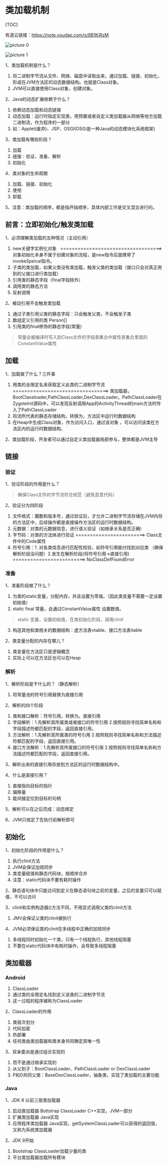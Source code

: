 # 类加载机制

[TOC]

有道云链接：https://note.youdao.com/s/8B1KiRzM

![picture 0](../../images/5704a6c733b45cebed0a38e7028ad1c8735864c7e5bbe2be69ccdf9472237815.png)  

![picture 1](../../images/e8c01dea243be323941acd4dddad92756b143380cf0380eda56503338476a682.png)  



1、类加载机制是什么？
1. 将二进制字节流从文件、网络、磁盘中读取出来，通过加载、链接、初始化，形成在JVM方法区的动态数据结构。也就是Class对象。
2. JVM可以直接使用Class对象，创建对象。

2、Java的动态扩展依赖于什么？
1. 依赖动态加载和动态链接
2. 动态加载：运行时指定实现类，用预置或者自定义类加载器从网络等地方加载二进制流，作为程序的一部分
3. 如：Applet(废弃)、JSP、OSGI(OSGi是一种Java的动态模块化系统框架)

3、类加载有哪些阶段？
1. 加载
2. 链接：验证、准备、解析
3. 初始化

4、类对象的生命周期
1. 加载、链接、初始化
2. 使用
3. 卸载

5、注意：类加载的顺序，都是指开始顺序，具体内部工作是交叉混合进行的。

## 前言：立即初始化/触发类加载
1、必须理解类加载的五种情况（主动引用）
1. new关键字实例化对象   ===================================>对象初始化本身不属于创建对象的流程，是new指令后面携带了invokeSpeical指令。
2. 子类的类加载，如果父类没有类加载，触发父类的类加载（接口只会对真正用到的父接口进行类加载）
3. 引用类的静态字段（final字段除外）
4. 调用类的静态方法
5. 反射调用

2、被动引用不会触发类加载
1. 通过子类引用父类的静态字段：只会触发父类，不会触发子类
2. 数组定义引用的类 Person[]
3. 引用类的final修饰的静态字段(常量)
> 常量会被编译时写入到Class文件的字段表集合中属性表集合里面的ConstantValue属性

## 加载
1、加载做了什么？三件事
1. 用类的全限定名来获取定义此类的二进制字节流 =================================> 类加载器，BootClassloader,PathClassLoader,DexClassLoader。PathClassLoader在ZygoteInit源码中，可以发现反射调用App的ActivityThread的main方法时传入了PathClassLoader
2. 将流所代表的静态存储结构，转换为，方法区中运行时数据结构
3. 在Heap中生成Class对象，作为访问入口，通过该对象 ，可以访问该类在方法区内的运行时数据结构、

2、类加载阶段，开发者可以通过自定义类加载器局部参与，整体都是JVM主导

## 链接

### 验证

1、验证阶段的作用是什么？
> 确保Class文件的字节流符合规范（避免恶意代码）

2、验证分为四阶段
1. 文件格式：魔数和版本号，通过验证后，才允许二进制字节流存储在JVM内存的方法区中，后续操作都是直接操作方法区的运行时数据结构。
2. 元数据：对类的元数据信息，进行语义验证（如继承关系是否正确）
3. 字节码：对类的方法体进行验证 ========================> Class文件中的Code属性
4. 符号引用：1. 对各类信息进行匹配性校验，如符号引用能付找到对应类 （确保解析阶段没问题）2.发生在解析阶段(将符号引用->直接引用) =========================> NoClassDefFoundError

### 准备

1、准备阶段做了什么？
1. 为类的static变量，分配内存，并且设置为零值。（因此类变量不需要一定设置初始值）
2. static final 常量，会通过ConstantValue属性 设置数值。
> static 变量，设置初始值，在类初始化阶段，调用clinit
3. 构造其他和类相关的数据结构：虚方法表vtable、接口方法表itable

2、类变量分配的内存在哪儿？
1. 类变量在方法区只是逻辑概念
2. 实际上可以在方法区也可以在Heap

### 解析

1、解析阶段是干什么的？（静态解析）
1. 将常量池的符号引用替换为直接引用

2、解析的四个阶段
1. 类和接口解析：符号引用，转换为。直接引用
2. 字段解析：1.先解析其所属类或者接口的符号引用 2.按照规则寻找简单名称和字段描述符都匹配的字段，返回直接引用。
3. 方法解析：1.先解析其所属类的符号引用 2.按照规则寻找简单名称和方法描述符都匹配的字段，返回直接引用。
4. 接口方法解析：1.先解析其所属接口的符号引用 2.按照规则寻找简单名称和方法描述符都匹配的字段，返回直接引用。

3、解析出来的直接引用存放到方法区的运行时数据结构中。

4、什么是直接引用？
1. 直接指向目标的指针
2. 偏移量
3. 能间接定位到目标的句柄

5、解析可以在之后完成：动态绑定

6、JVM只规定了在执行前解析即可

## 初始化


1、初始化阶段的作用是什么？
1. 执行clinit方法
1. JVM会保证加锁同步
1. 类变量赋值和静态代码块，按顺序合并
1. 注意：static代码块不要有耗时操作

2、静态语句块中只能访问到定义在静态语句块之前的变量，之后的变量只可以赋值，不可以访问

3、clinit和实例构造器<init>()方法不同，不用显式调用父类的clinit方法
1. JMV会保证父类的clinit被执行

4、JVM必须保证类的clinit在多线程中正确的加锁同步
1. 多线程同时初始化一个类，只有一个线程执行，其他线程阻塞
1. 不要在static代码块中有耗时操作，会导致多线程阻塞



## 类加载器

### Android

1. ClassLoader
1. 通过类的全限定名找到定义该类的二进制字节流
1. 这一过程的程序被称为ClassLoader

2、ClassLoader的作用
1. 类层次划分
1. 代码加密
1. 热部署
1. 任何类由类加载器和类本身共同确定其唯一性


3、双亲委派是通过组合实现的
1. 而不是通过继承实现的
1. 从父到子：BootClassLoader、PathClassLoader or DexClassLoader
1. P和D共同父类：BaseDexClassLoader，抽象类，实现了类加载的主要功能

### Java

1、JDK 8 以前三层类加载器
1. 启动类加载器 Bottstrap ClassLoader C++实现，JVM一部分
1. 扩展类加载器 Java实现
1. 应用程序类加载器 Java实现，getSystemClassLoader可以获得的返回值，又称为系统类加载器

2、JDK 9开始
1. Bootstrap ClassLoader加载少量的类
1. 平台类加载器加载所有模块